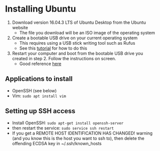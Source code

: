 # Installing Ubuntu

1. Download version 16.04.3 LTS of Ubuntu Desktop from the Ubuntu website
    - The file you download will be an ISO image of the operating system
2. Create a bootable USB drive on your current operating system
    - This requires using a USB stick writing tool such as Rufus
    - See this [tutorial](https://tutorials.ubuntu.com/tutorial/tutorial-create-a-usb-stick-on-windows#0) for how to do this
3. Restart your computer and boot from the bootable USB drive you created in step 2. Follow the instructions on screen.
    - Good reference [here](https://tutorials.ubuntu.com/tutorial/tutorial-install-ubuntu-desktop#8)

## Applications to install
- OpenSSH (see below)
- Vim: `sudo apt install vim`

## Setting up SSH access
- Install OpenSSH: `sudo apt-get install openssh-server`
- then restart the service: `sudo service ssh restart`
- If you get a REMOTE HOST IDENTIFICATION HAS CHANGED! warning (and you know this is the host you want to ssh to), then delete the offending ECDSA key in ~/.ssh/known_hosts

